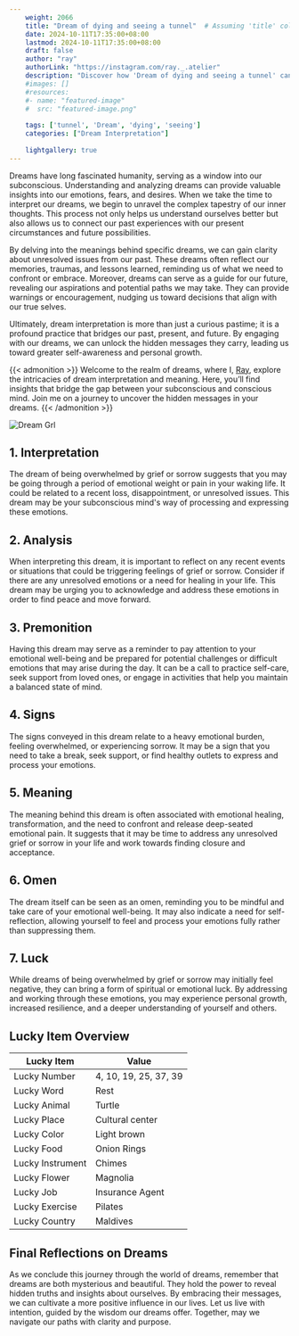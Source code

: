 ```yaml
---
    weight: 2066
    title: "Dream of dying and seeing a tunnel"  # Assuming 'title' column exists
    date: 2024-10-11T17:35:00+08:00
    lastmod: 2024-10-11T17:35:00+08:00
    draft: false
    author: "ray"
    authorLink: "https://instagram.com/ray._.atelier"
    description: "Discover how 'Dream of dying and seeing a tunnel' can interpret your future and uncover its significant meanings in your life."
    #images: []
    #resources:
    #- name: "featured-image"
    #  src: "featured-image.png"
    
    tags: ['tunnel', 'Dream', 'dying', 'seeing']
    categories: ["Dream Interpretation"]
    
    lightgallery: true
---
```

    
Dreams have long fascinated humanity, serving as a window into our subconscious. Understanding and analyzing dreams can provide valuable insights into our emotions, fears, and desires. When we take the time to interpret our dreams, we begin to unravel the complex tapestry of our inner thoughts. This process not only helps us understand ourselves better but also allows us to connect our past experiences with our present circumstances and future possibilities.

By delving into the meanings behind specific dreams, we can gain clarity about unresolved issues from our past. These dreams often reflect our memories, traumas, and lessons learned, reminding us of what we need to confront or embrace. Moreover, dreams can serve as a guide for our future, revealing our aspirations and potential paths we may take. They can provide warnings or encouragement, nudging us toward decisions that align with our true selves.

Ultimately, dream interpretation is more than just a curious pastime; it is a profound practice that bridges our past, present, and future. By engaging with our dreams, we can unlock the hidden messages they carry, leading us toward greater self-awareness and personal growth.

{{< admonition >}}
Welcome to the realm of dreams, where I, [Ray](https://instagram.com/ray._.atelier), explore the intricacies of dream interpretation and meaning. Here, you’ll find insights that bridge the gap between your subconscious and conscious mind. Join me on a journey to uncover the hidden messages in your dreams.
{{< /admonition >}}

![Dream Grl](https://cdn.pixabay.com/photo/2017/11/02/03/35/gothic-2910057_1280.jpg "Dream Grl")

## 1. Interpretation
 The dream of being overwhelmed by grief or sorrow suggests that you may be going through a period of emotional weight or pain in your waking life. It could be related to a recent loss, disappointment, or unresolved issues. This dream may be your subconscious mind's way of processing and expressing these emotions.

## 2. Analysis
 When interpreting this dream, it is important to reflect on any recent events or situations that could be triggering feelings of grief or sorrow. Consider if there are any unresolved emotions or a need for healing in your life. This dream may be urging you to acknowledge and address these emotions in order to find peace and move forward.

## 3. Premonition
 Having this dream may serve as a reminder to pay attention to your emotional well-being and be prepared for potential challenges or difficult emotions that may arise during the day. It can be a call to practice self-care, seek support from loved ones, or engage in activities that help you maintain a balanced state of mind.

## 4. Signs
 The signs conveyed in this dream relate to a heavy emotional burden, feeling overwhelmed, or experiencing sorrow. It may be a sign that you need to take a break, seek support, or find healthy outlets to express and process your emotions.

## 5. Meaning
 The meaning behind this dream is often associated with emotional healing, transformation, and the need to confront and release deep-seated emotional pain. It suggests that it may be time to address any unresolved grief or sorrow in your life and work towards finding closure and acceptance.

## 6. Omen
 The dream itself can be seen as an omen, reminding you to be mindful and take care of your emotional well-being. It may also indicate a need for self-reflection, allowing yourself to feel and process your emotions fully rather than suppressing them.

## 7. Luck
 While dreams of being overwhelmed by grief or sorrow may initially feel negative, they can bring a form of spiritual or emotional luck. By addressing and working through these emotions, you may experience personal growth, increased resilience, and a deeper understanding of yourself and others.

## Lucky Item Overview
| Lucky Item          | Value              |
|---------------|--------------------|
| Lucky Number        | 4, 10, 19, 25, 37, 39  |
| Lucky Word          | Rest |
| Lucky Animal        | Turtle |
| Lucky Place         | Cultural center     |
| Lucky Color         | Light brown     |
| Lucky Food          | Onion Rings      |
| Lucky Instrument    | Chimes |
| Lucky Flower        | Magnolia    |
| Lucky Job           | Insurance Agent       |
| Lucky Exercise      | Pilates  |
| Lucky Country       | Maldives    |


##  Final Reflections on Dreams

As we conclude this journey through the world of dreams, remember that dreams are both mysterious and beautiful. They hold the power to reveal hidden truths and insights about ourselves. By embracing their messages, we can cultivate a more positive influence in our lives. Let us live with intention, guided by the wisdom our dreams offer. Together, may we navigate our paths with clarity and purpose.
